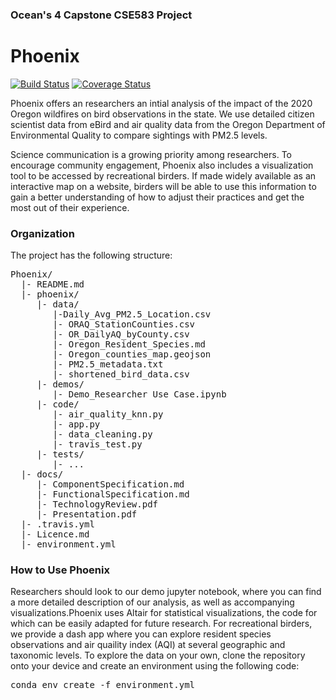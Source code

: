 ### Ocean's 4 Capstone CSE583 Project
# Phoenix 
[![Build Status](https://travis-ci.org/emilysellinger/Phoenix.svg?branch=main)](https://travis-ci.org/emilysellinger/Phoenix) [![Coverage Status](https://coveralls.io/repos/github/emilysellinger/CSE583-Project/badge.svg)](https://coveralls.io/github/emilysellinger/CSE583-Project)

Phoenix offers an researchers an intial analysis of the impact of the 2020 Oregon wildfires on bird observations in the state. We use detailed citizen scientist data from eBird and air quality data from the Oregon Department of Environmental Quality to compare sightings with PM2.5 levels. 

Science communication is a growing priority among researchers. To encourage community engagement, Phoenix also includes a visualization tool to be accessed by recreational birders. If made widely available as an interactive map on a website, birders will be able to use this information to gain a better understanding of how to adjust their practices and get the most out of their experience.

### Organization
The project has the following structure:
<pre>Phoenix/
  |- README.md
  |- phoenix/
     |- data/
        |-Daily_Avg_PM2.5_Location.csv
        |- ORAQ_StationCounties.csv
        |- OR_DailyAQ_byCounty.csv
        |- Oregon_Resident_Species.md
        |- Oregon_counties_map.geojson
        |- PM2.5_metadata.txt
        |- shortened_bird_data.csv
     |- demos/
        |- Demo_Researcher Use Case.ipynb
     |- code/
        |- air_quality_knn.py
        |- app.py
        |- data_cleaning.py
        |- travis_test.py
     |- tests/
        |- ... 
  |- docs/
     |- ComponentSpecification.md
     |- FunctionalSpecification.md
     |- TechnologyReview.pdf
     |- Presentation.pdf
  |- .travis.yml
  |- Licence.md
  |- environment.yml
</pre>
### How to Use Phoenix
Researchers should look to our demo jupyter notebook, where you can find a more detailed description of our analysis, as well as accompanying visualizations.Phoenix uses Altair for statistical visualizations, the code for which can be easily adapted for future research.
For recreational birders, we provide a dash app where you can explore resident species observations and air quaility index (AQI) at several geographic and taxonomic levels.
To explore the data on your own, clone the repository onto your device and create an environment using the following code:
<pre>conda env create -f environment.yml</pre>
